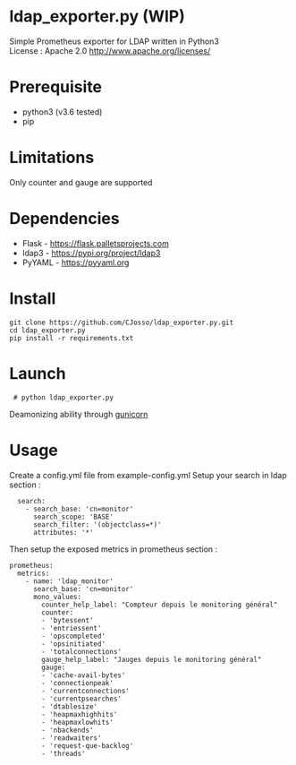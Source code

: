 # ldap_exporter.py (WIP)

Simple Prometheus exporter for LDAP written in Python3 \
License : Apache 2.0 http://www.apache.org/licenses/

# Prerequisite

- python3 (v3.6 tested)
- pip

# Limitations

Only counter and gauge are supported

# Dependencies

- Flask - https://flask.palletsprojects.com
- ldap3 - https://pypi.org/project/ldap3
- PyYAML - https://pyyaml.org

# Install

```
git clone https://github.com/CJosso/ldap_exporter.py.git
cd ldap_exporter.py
pip install -r requirements.txt
```

# Launch

` # python ldap_exporter.py`

Deamonizing ability through [gunicorn](https://gunicorn.org/)

# Usage

Create a config.yml file from example-config.yml
Setup your search in ldap section :
```
  search:
    - search_base: 'cn=monitor'
      search_scope: 'BASE'
      search_filter: '(objectclass=*)'
      attributes: '*'
```

Then setup the exposed metrics in prometheus section :
```
prometheus:
  metrics:
    - name: 'ldap_monitor'
      search_base: 'cn=monitor'
      mono_values:
        counter_help_label: "Compteur depuis le monitoring général"
        counter:
        - 'bytessent'
        - 'entriessent'
        - 'opscompleted'
        - 'opsinitiated'
        - 'totalconnections'
        gauge_help_label: "Jauges depuis le monitoring général"
        gauge:
        - 'cache-avail-bytes'
        - 'connectionpeak'
        - 'currentconnections'
        - 'currentpsearches'
        - 'dtablesize'
        - 'heapmaxhighhits'
        - 'heapmaxlowhits'
        - 'nbackends'
        - 'readwaiters'
        - 'request-que-backlog'
        - 'threads'
```

